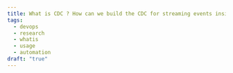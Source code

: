 ```yaml
---
title: What is CDC ? How can we build the CDC for streaming events inside service
tags:
  - devops
  - research
  - whatis
  - usage
  - automation
draft: "true"
---
```

